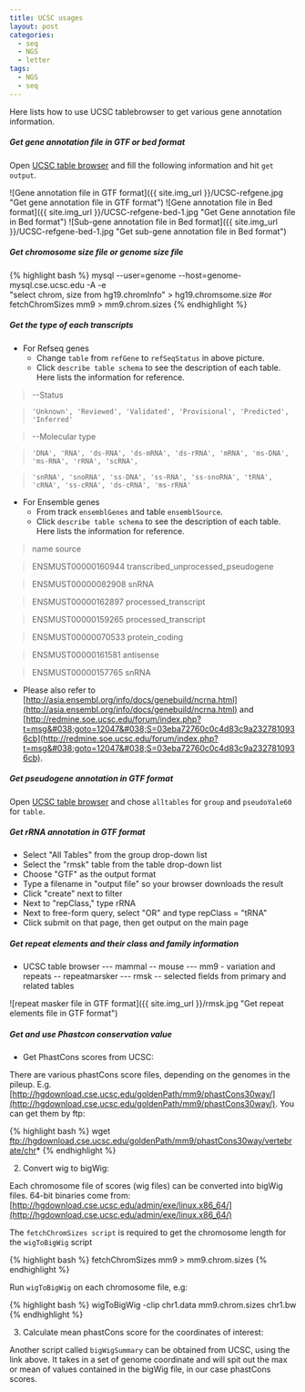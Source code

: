 ```yaml
---
title: UCSC usages
layout: post
categories:
  - seq
  - NGS
  - letter
tags:
  - NGS
  - seq
---
```


Here lists how to use UCSC tablebrowser to get various gene annotation information.

##### Get gene annotation file in GTF or bed format
Open [UCSC table browser](http://genome.ucsc.edu/cgi-bin/hgTables) and fill the following information and hit `get output`.

![Gene annotation file in GTF format]({{ site.img_url }}/UCSC-refgene.jpg "Get gene annotation file in GTF format")
![Gene annotation file in Bed format]({{ site.img_url }}/UCSC-refgene-bed-1.jpg "Get Gene annotation file in Bed format")
![Sub-gene annotation file in Bed format]({{ site.img_url }}/UCSC-refgene-bed-1.jpg "Get sub-gene annotation file in Bed format")

##### Get chromosome size file or genome size file
{% highlight bash %}
mysql --user=genome --host=genome-mysql.cse.ucsc.edu -A -e \
	"select chrom, size from hg19.chromInfo" > hg19.chromsome.size
#or
fetchChromSizes mm9 > mm9.chrom.sizes
{% endhighlight %}

##### Get the type of each transcripts

* For Refseq genes
    * Change `table` from `refGene` to `refSeqStatus` in above picture.
    * Click `describe table schema` to see the description of each table. Here lists the information for reference.


> --Status

>     'Unknown', 'Reviewed', 'Validated', 'Provisional', 'Predicted', 'Inferred'

> --Molecular type

>     'DNA', 'RNA', 'ds-RNA', 'ds-mRNA', 'ds-rRNA', 'mRNA', 'ms-DNA', 'ms-RNA', 'rRNA', 'scRNA',

>     'snRNA', 'snoRNA', 'ss-DNA', 'ss-RNA', 'ss-snoRNA', 'tRNA', 'cRNA', 'ss-cRNA', 'ds-cRNA', 'ms-rRNA'

* For Ensemble genes
    * From track `ensemblGenes` and table `ensemblSource`.
    * Click `describe table schema` to see the description of each table. Here lists the information for reference.


> name	source

> ENSMUST00000160944	transcribed_unprocessed_pseudogene

> ENSMUST00000082908	snRNA

> ENSMUST00000162897	processed_transcript

> ENSMUST00000159265	processed_transcript

> ENSMUST00000070533	protein_coding

> ENSMUST00000161581	antisense

> ENSMUST00000157765	snRNA

* Please also refer to [http://asia.ensembl.org/info/docs/genebuild/ncrna.html](http://asia.ensembl.org/info/docs/genebuild/ncrna.html) and [http://redmine.soe.ucsc.edu/forum/index.php?t=msg&#038;goto=12047&#038;S=03eba72760c0c4d83c9a2327810936cb](http://redmine.soe.ucsc.edu/forum/index.php?t=msg&#038;goto=12047&#038;S=03eba72760c0c4d83c9a2327810936cb).


##### Get pseudogene annotation in GTF format

Open [UCSC table browser](http://genome.ucsc.edu/cgi-bin/hgTables) and chose `alltables` for `group` and `pseudoYale60` for `table`.


##### Get rRNA annotation in GTF format

* Select "All Tables" from the group drop-down list
* Select the "rmsk" table from the table drop-down list
* Choose "GTF" as the output format
* Type a filename in "output file" so your browser downloads the result
* Click "create" next to filter
* Next to "repClass," type rRNA
* Next to free-form query, select "OR" and type repClass = "tRNA"
* Click submit on that page, then get output on the main page

##### Get repeat elements and their class and family information

* UCSC table browser --- mammal -- mouse --- mm9 - variation and repeats -- repeatmarsker --- rmsk -- selected fields from primary and related tables

![repeat masker file in GTF format]({{ site.img_url }}/rmsk.jpg "Get repeat elements file in GTF format")

##### Get and use Phastcon conservation value  
* Get PhastCons scores from UCSC:

There are various phastCons score files, depending on the genomes in the pileup. E.g.
[http://hgdownload.cse.ucsc.edu/goldenPath/mm9/phastCons30way/](http://hgdownload.cse.ucsc.edu/goldenPath/mm9/phastCons30way/).
You can get them by ftp:

{% highlight bash %}
wget ftp://hgdownload.cse.ucsc.edu/goldenPath/mm9/phastCons30way/vertebrate/chr*
{% endhighlight %}

2) Convert wig to bigWig:

Each chromosome file of scores (wig files) can be converted into bigWig files. 64-bit binaries come from: [http://hgdownload.cse.ucsc.edu/admin/exe/linux.x86_64/](http://hgdownload.cse.ucsc.edu/admin/exe/linux.x86_64/)

The `fetchChromSizes script` is required to get the chromosome length for the `wigToBigWig` script

{% highlight bash %}
fetchChromSizes mm9 > mm9.chrom.sizes
{% endhighlight %}

Run `wigToBigWig` on each chromosome file, e.g:

{% highlight bash %}
wigToBigWig -clip chr1.data mm9.chrom.sizes chr1.bw
{% endhighlight %}

3) Calculate mean phastCons score for the coordinates of interest:

Another script called `bigWigSummary` can be obtained from UCSC, using the link above. It takes in a set of genome coordinate and will spit out the max or mean of values contained in the bigWig file, in our case phastCons scores.


